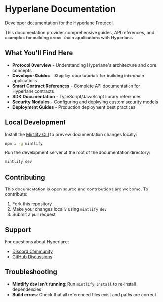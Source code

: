 # Hyperlane Documentation

Developer documentation for the Hyperlane Protocol.

This documentation provides comprehensive guides, API references, and examples for building cross-chain applications with Hyperlane.

## What You'll Find Here

- **Protocol Overview** - Understanding Hyperlane's architecture and core concepts
- **Developer Guides** - Step-by-step tutorials for building interchain applications
- **Smart Contract References** - Complete API documentation for Hyperlane contracts
- **SDK Documentation** - TypeScript/JavaScript library references
- **Security Modules** - Configuring and deploying custom security models
- **Deployment Guides** - Production deployment best practices

## Local Development

Install the [Mintlify CLI](https://www.npmjs.com/package/mintlify) to preview documentation changes locally:

```bash
npm i -g mintlify
```

Run the development server at the root of the documentation directory:

```bash
mintlify dev
```

## Contributing

This documentation is open source and contributions are welcome. To contribute:

1. Fork this repository
2. Make your changes locally using `mintlify dev`
3. Submit a pull request

## Support

For questions about Hyperlane:

- [Discord Community](https://discord.gg/hyperlane)
- [GitHub Discussions](https://github.com/hyperlane-xyz/hyperlane-monorepo/discussions)

## Troubleshooting

- **Mintlify dev isn't running**: Run `mintlify install` to re-install dependencies
- **Build errors**: Check that all referenced files exist and paths are correct

